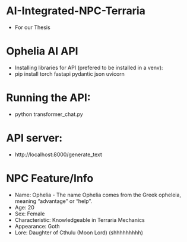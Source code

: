 # AI-Integrated-NPC-Terraria
* For our Thesis

# Ophelia AI API
* Installing libraries for API (prefered to be installed in a venv):
* pip install torch fastapi pydantic json uvicorn

# Running the API:
* python transformer_chat.py

# API server:
* http://localhost:8000/generate_text

# NPC Feature/Info
* Name: Ophelia - The name Ophelia comes from the Greek opheleia, meaning “advantage” or “help”.
* Age: 20
* Sex: Female
* Characteristic: Knowledgeable in Terraria Mechanics
* Appearance: Goth
* Lore: Daughter of Cthulu (Moon Lord) (shhhhhhhhh)
